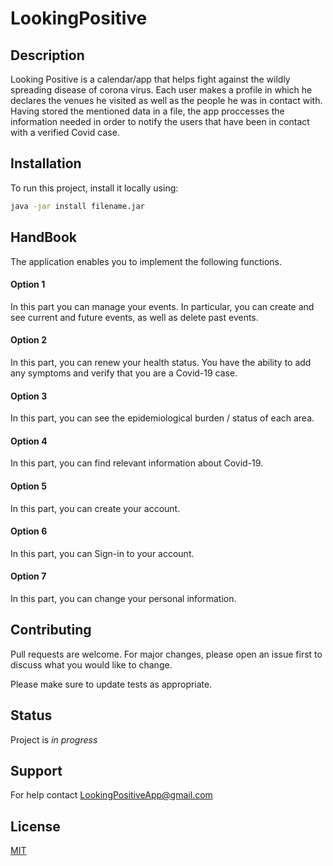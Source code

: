 # LookingPositive
## Description
Looking Positive is a calendar/app that helps fight against the wildly spreading disease of corona virus. Each user makes a profile 
in which he declares the venues he visited as well as the people he was in contact with. Having stored the mentioned data in a file,
the app proccesses the information needed in order to notify the users that have been in contact with a verified Covid case.
## Installation
To run this project, install it locally using:

```bash
java -jar install filename.jar
```
## HandBook
The application enables you to implement the following functions.

#### Option 1
In this part you can manage your events.
In particular, you can create and see current and future events, as well as delete past events.
#### Option 2
In this part, you can renew your health status.
You have the ability to add any symptoms and verify that you are a Covid-19 case.
#### Option 3
In this part, you can see the epidemiological burden / status of each area.
#### Option 4
In this part, you can find relevant information about Covid-19.
#### Option 5
In this part, you can create your account.
#### Option 6
In this part, you can Sign-in to your account.
#### Option 7 
In this part, you can change your personal information.

## Contributing
Pull requests are welcome. For major changes, please open an issue first to discuss what you would like to change.

Please make sure to update tests as appropriate.

## Status
Project is _in progress_
## Support
For help contact LookingPositiveApp@gmail.com
## License
[MIT](https://choosealicense.com/licenses/mit/)
